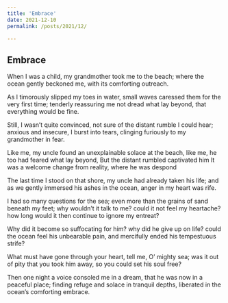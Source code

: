 ```yaml
---
title: 'Embrace'
date: 2021-12-10
permalink: /posts/2021/12/

---
```

Embrace
------


When I was a child,
  my grandmother took me to the beach;
    where the ocean gently beckoned me,
      with its comforting outreach.

As I timorously slipped my toes in water,
   small waves caressed them for the very first time;
    tenderly reassuring me not dread what lay beyond,
      that everything would be fine.

Still, I wasn’t quite convinced,
   not sure of the distant rumble I could hear;
    anxious and insecure, I burst into tears,
      clinging furiously to my grandmother in fear.

Like me, my uncle found an unexplainable solace at the beach,
  like me, he too had feared what lay beyond,
    But the distant rumbled captivated him
      It was a welcome change from reality, where he was despond 

The last time I stood on that shore,
  my uncle had already taken his life;
    and as we gently immersed his ashes in the ocean,
      anger in my heart was rife.

I had so many questions for the sea;
  even more than the grains of sand beneath my feet;
    why wouldn’t it talk to me? could it not feel my heartache?
      how long would it then continue to ignore my entreat?

Why did it become so suffocating for him?
  why did he give up on life?
    could the ocean feel his unbearable pain,
      and mercifully ended his tempestuous strife?

What must have gone through your heart,
  tell me, O’ mighty sea;
    was it out of pity that you took him away,
      so you could set his soul free?

Then one night a voice consoled me in a dream,
that he was now in a peaceful place;
finding refuge and solace in tranquil depths,
liberated in the ocean’s comforting embrace.
